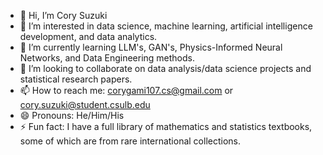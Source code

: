 - 👋 Hi, I’m Cory Suzuki
- 👀 I’m interested in data science, machine learning, artificial intelligence development, and data analytics.
- 🌱 I’m currently learning LLM's, GAN's, Physics-Informed Neural Networks, and Data Engineering methods.
- 💞️ I’m looking to collaborate on data analysis/data science projects and statistical research papers.
- 📫 How to reach me: corygami107.cs@gmail.com or cory.suzuki@student.csulb.edu
- 😄 Pronouns: He/Him/His
- ⚡ Fun fact: I have a full library of mathematics and statistics textbooks, some of which are from rare international collections.

<!---
CorySuzuki1729/CorySuzuki1729 is a ✨ special ✨ repository because its `README.md` (this file) appears on your GitHub profile.
You can click the Preview link to take a look at your changes.
--->
